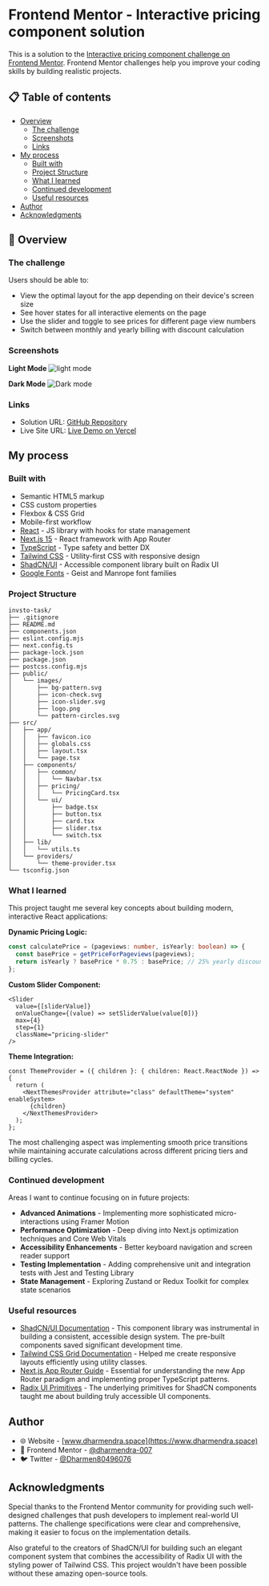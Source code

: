 # **Frontend Mentor - Interactive pricing component solution**

This is a solution to the [Interactive pricing component challenge on Frontend Mentor](https://www.frontendmentor.io/challenges/interactive-pricing-component-t0m8PIyY8). Frontend Mentor challenges help you improve your coding skills by building realistic projects. 

## 📋 **Table of contents** 

- [Overview](#overview)
  - [The challenge](#the-challenge)
  - [Screenshots](#screenshots)
  - [Links](#links)
- [My process](#my-process)
  - [Built with](#built-with)
  - [Project Structure](#project-structure)
  - [What I learned](#what-i-learned)
  - [Continued development](#continued-development)
  - [Useful resources](#useful-resources)
- [Author](#author)
- [Acknowledgments](#acknowledgments)

## 🎯 **Overview**

### **The challenge**

Users should be able to:

- View the optimal layout for the app depending on their device's screen size
- See hover states for all interactive elements on the page
- Use the slider and toggle to see prices for different page view numbers
- Switch between monthly and yearly billing with discount calculation

### **Screenshots** 

**Light Mode**
![light mode](./public/images/preview-light.png)

**Dark Mode**
![Dark mode](./public/images/preview-dark.png)

### **Links** 

- Solution URL: [GitHub Repository](https://github.com/dharmendra-007/invsto-task)
- Live Site URL: [Live Demo on Vercel](https://invsto-task.vercel.app/)

## **My process**

### **Built with**

- Semantic HTML5 markup
- CSS custom properties
- Flexbox & CSS Grid
- Mobile-first workflow
- [React](https://reactjs.org/) - JS library with hooks for state management
- [Next.js 15](https://nextjs.org/) - React framework with App Router
- [TypeScript](https://www.typescriptlang.org/) - Type safety and better DX
- [Tailwind CSS](https://tailwindcss.com/) - Utility-first CSS with responsive design
- [ShadCN/UI](https://ui.shadcn.com/) - Accessible component library built on Radix UI
- [Google Fonts](https://fonts.google.com/) - Geist and Manrope font families

### **Project Structure**

```
invsto-task/
├── .gitignore
├── README.md
├── components.json
├── eslint.config.mjs
├── next.config.ts
├── package-lock.json
├── package.json
├── postcss.config.mjs
├── public/
│   └── images/
│       ├── bg-pattern.svg
│       ├── icon-check.svg
│       ├── icon-slider.svg
│       ├── logo.png
│       └── pattern-circles.svg
├── src/
│   ├── app/
│   │   ├── favicon.ico
│   │   ├── globals.css
│   │   ├── layout.tsx
│   │   └── page.tsx
│   ├── components/
│   │   ├── common/
│   │   │   └── Navbar.tsx
│   │   ├── pricing/
│   │   │   └── PricingCard.tsx
│   │   └── ui/
│   │       ├── badge.tsx
│   │       ├── button.tsx
│   │       ├── card.tsx
│   │       ├── slider.tsx
│   │       └── switch.tsx
│   ├── lib/
│   │   └── utils.ts
│   └── providers/
│       └── theme-provider.tsx
└── tsconfig.json
```

### **What I learned** 

This project taught me several key concepts about building modern, interactive React applications:

**Dynamic Pricing Logic:**
```typescript
const calculatePrice = (pageviews: number, isYearly: boolean) => {
  const basePrice = getPriceForPageviews(pageviews);
  return isYearly ? basePrice * 0.75 : basePrice; // 25% yearly discount
};
```

**Custom Slider Component:**
```tsx
<Slider
  value={[sliderValue]}
  onValueChange={(value) => setSliderValue(value[0])}
  max={4}
  step={1}
  className="pricing-slider"
/>
```

**Theme Integration:**
```tsx
const ThemeProvider = ({ children }: { children: React.ReactNode }) => {
  return (
    <NextThemesProvider attribute="class" defaultTheme="system" enableSystem>
      {children}
    </NextThemesProvider>
  );
};
```

The most challenging aspect was implementing smooth price transitions while maintaining accurate calculations across different pricing tiers and billing cycles.

### Continued development

Areas I want to continue focusing on in future projects:

- **Advanced Animations** - Implementing more sophisticated micro-interactions using Framer Motion
- **Performance Optimization** - Deep diving into Next.js optimization techniques and Core Web Vitals
- **Accessibility Enhancements** - Better keyboard navigation and screen reader support
- **Testing Implementation** - Adding comprehensive unit and integration tests with Jest and Testing Library
- **State Management** - Exploring Zustand or Redux Toolkit for complex state scenarios

### **Useful resources** 

- [ShadCN/UI Documentation](https://ui.shadcn.com/) - This component library was instrumental in building a consistent, accessible design system. The pre-built components saved significant development time.
- [Tailwind CSS Grid Documentation](https://tailwindcss.com/docs/grid-template-columns) - Helped me create responsive layouts efficiently using utility classes.
- [Next.js App Router Guide](https://nextjs.org/docs/app) - Essential for understanding the new App Router paradigm and implementing proper TypeScript patterns.
- [Radix UI Primitives](https://www.radix-ui.com/) - The underlying primitives for ShadCN components taught me about building truly accessible UI components.

## **Author**

- 🌐 Website - [www.dharmendra.space](https://www.dharmendra.space)
- 🎯 Frontend Mentor - [@dharmendra-007](https://www.frontendmentor.io/profile/dharmendra-007)
- 🐦 Twitter - [@Dharmen80496076](https://x.com/Dharmen80496076)

## **Acknowledgments**

Special thanks to the Frontend Mentor community for providing such well-designed challenges that push developers to implement real-world UI patterns. The challenge specifications were clear and comprehensive, making it easier to focus on the implementation details.

Also grateful to the creators of ShadCN/UI for building such an elegant component system that combines the accessibility of Radix UI with the styling power of Tailwind CSS. This project wouldn't have been possible without these amazing open-source tools.
